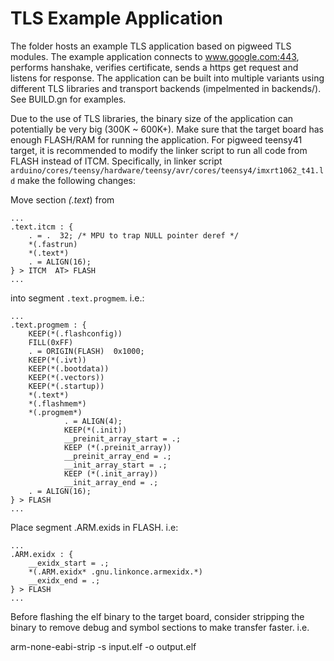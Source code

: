 # TLS Example Application

The folder hosts an example TLS application based on pigweed TLS modules. The
example application connects to www.google.com:443, performs hanshake, verifies
certificate, sends a https get request and listens for response. The
application can be built into multiple variants using different TLS libraries
and transport backends (impelmented in backends/). See BUILD.gn for examples.

Due to the use of TLS libraries, the binary size of the application can
potentially be very big (300K ~ 600K+). Make sure that the target board has
enough FLASH/RAM for running the application. For pigweed teensy41 target, it
is recommended to modify the linker script to run all code from FLASH instead
of ITCM. Specifically, in linker script
`arduino/cores/teensy/hardware/teensy/avr/cores/teensy4/imxrt1062_t41.ld`
make the following changes:

Move section *(.text*) from

    ...
    .text.itcm : {
        . = .  32; /* MPU to trap NULL pointer deref */
        *(.fastrun)
        *(.text*)
        . = ALIGN(16);
    } > ITCM  AT> FLASH
    ...

into segment `.text.progmem`. i.e.:

    ...
    .text.progmem : {
        KEEP(*(.flashconfig))
        FILL(0xFF)
        . = ORIGIN(FLASH)  0x1000;
        KEEP(*(.ivt))
        KEEP(*(.bootdata))
        KEEP(*(.vectors))
        KEEP(*(.startup))
        *(.text*)
        *(.flashmem*)
        *(.progmem*)
                . = ALIGN(4);
                KEEP(*(.init))
                __preinit_array_start = .;
                KEEP (*(.preinit_array))
                __preinit_array_end = .;
                __init_array_start = .;
                KEEP (*(.init_array))
                __init_array_end = .;
        . = ALIGN(16);
    } > FLASH
    ...

Place segment .ARM.exids in FLASH. i.e:

    ...
    .ARM.exidx : {
        __exidx_start = .;
        *(.ARM.exidx* .gnu.linkonce.armexidx.*)
        __exidx_end = .;
    } > FLASH
    ...

Before flashing the elf binary to the target board, consider stripping the
binary to remove debug and symbol sections to make transfer faster. i.e.

arm-none-eabi-strip -s input.elf -o output.elf
